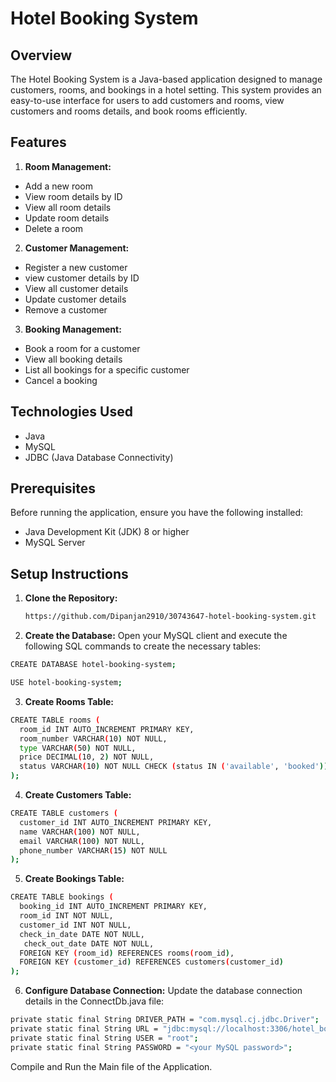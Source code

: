 # Hotel Booking System

## Overview

The Hotel Booking System is a Java-based application designed to manage customers, rooms, and bookings in a hotel setting. This system provides an easy-to-use interface for users to add customers and rooms, view customers and rooms details, and book rooms efficiently.

## Features

1.	**Room Management:**
- Add a new room
- View room details by ID
- View all room details
- Update room details
- Delete a room
2. **Customer Management:**
- Register a new customer
- view customer details by ID
- View all customer details
- Update customer details
- Remove a customer
3.	**Booking Management:**
- Book a room for a customer
- View all booking details
- List all bookings for a specific customer
- Cancel a booking

## Technologies Used

- Java
- MySQL
- JDBC (Java Database Connectivity)

## Prerequisites

Before running the application, ensure you have the following installed:

- Java Development Kit (JDK) 8 or higher
- MySQL Server

## Setup Instructions

1. **Clone the Repository:**
   ```bash
   https://github.com/Dipanjan2910/30743647-hotel-booking-system.git
   ```

2. **Create the Database:**
Open your MySQL client and execute the following SQL commands to create the necessary tables:

```bash
CREATE DATABASE hotel-booking-system;
```

```bash
USE hotel-booking-system;
```

3. **Create Rooms Table:**
```bash
CREATE TABLE rooms (
  room_id INT AUTO_INCREMENT PRIMARY KEY,
  room_number VARCHAR(10) NOT NULL,
  type VARCHAR(50) NOT NULL,
  price DECIMAL(10, 2) NOT NULL,
  status VARCHAR(10) NOT NULL CHECK (status IN ('available', 'booked'))
);
```

4. **Create Customers Table:** 
```bash
CREATE TABLE customers (
  customer_id INT AUTO_INCREMENT PRIMARY KEY,
  name VARCHAR(100) NOT NULL,
  email VARCHAR(100) NOT NULL,
  phone_number VARCHAR(15) NOT NULL
);
```

5. **Create Bookings Table:**
```bash
CREATE TABLE bookings (
  booking_id INT AUTO_INCREMENT PRIMARY KEY,
  room_id INT NOT NULL,
  customer_id INT NOT NULL,
  check_in_date DATE NOT NULL,
   check_out_date DATE NOT NULL,
  FOREIGN KEY (room_id) REFERENCES rooms(room_id),
  FOREIGN KEY (customer_id) REFERENCES customers(customer_id)
);
```

6. **Configure Database Connection:**
Update the database connection details in the ConnectDb.java file:
```bash
private static final String DRIVER_PATH = "com.mysql.cj.jdbc.Driver";
private static final String URL = "jdbc:mysql://localhost:3306/hotel_booking_system";
private static final String USER = "root";
private static final String PASSWORD = "<your MySQL password>";
```

Compile and Run the Main file of the Application.


